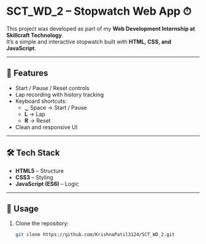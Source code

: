 # SCT_WD_2 – Stopwatch Web App ⏱

This project was developed as part of my **Web Development Internship at Skillcraft Technology**.  
It’s a simple and interactive stopwatch built with **HTML, CSS, and JavaScript**.

---

## 🔎 Features
- Start / Pause / Reset controls  
- Lap recording with history tracking  
- Keyboard shortcuts:  
  - ␣ Space → Start / Pause  
  - **L** → Lap  
  - **R** → Reset  
- Clean and responsive UI  

---

## 🛠️ Tech Stack
- **HTML5** – Structure  
- **CSS3** – Styling  
- **JavaScript (ES6)** – Logic  

---

## 🚀 Usage
1. Clone the repository:
   ```bash
   git clone https://github.com/KrishnaPatil3124/SCT_WD_2.git
